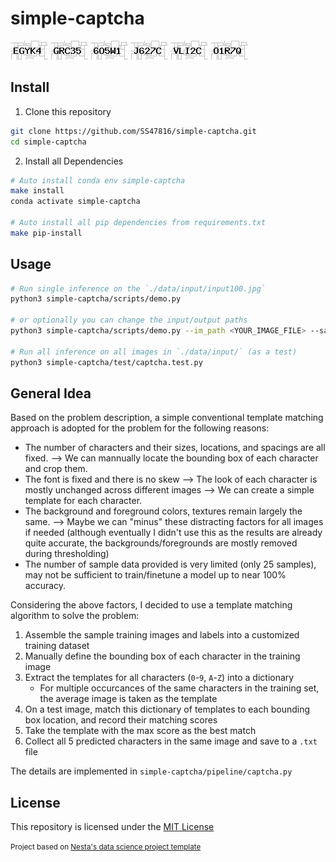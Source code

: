 # simple-captcha

![Alt text](data/input/input00.jpg) ![Alt text](data/input/input01.jpg) ![Alt text](data/input/input02.jpg) ![Alt text](data/input/input03.jpg) ![Alt text](data/input/input04.jpg) ![Alt text](data/input/input05.jpg)

## Install

1. Clone this repository

```bash
git clone https://github.com/SS47816/simple-captcha.git
cd simple-captcha
```

2. Install all Dependencies

```bash
# Auto install conda env simple-captcha
make install
conda activate simple-captcha

# Auto install all pip dependencies from requirements.txt
make pip-install
```

## Usage

```bash
# Run single inference on the `./data/input/input100.jpg`
python3 simple-captcha/scripts/demo.py

# or optionally you can change the input/output paths
python3 simple-captcha/scripts/demo.py --im_path <YOUR_IMAGE_FILE> --save_path <YOUR_TXT_FILE>

# Run all inference on all images in `./data/input/` (as a test)
python3 simple-captcha/test/captcha.test.py
```

## General Idea

Based on the problem description, a simple conventional template matching approach is adopted for the problem for the following reasons:

- The number of characters and their sizes, locations, and spacings are all fixed. --> We can mannually locate the bounding box of each character and crop them.
- The font is fixed and there is no skew --> The look of each character is mostly unchanged across different images --> We can create a simple template for each character.
- The background and foreground colors, textures remain largely the same. --> Maybe we can "minus" these distracting factors for all images if needed (although eventually I didn't use this as the results are already quite accurate, the backgrounds/foregrounds are mostly removed during thresholding)
- The number of sample data provided is very limited (only 25 samples), may not be sufficient to train/finetune a model up to near 100% accuracy.

Considering the above factors, I decided to use a template matching algorithm to solve the problem:

1. Assemble the sample training images and labels into a customized training dataset
2. Manually define the bounding box of each character in the training image
3. Extract the templates for all characters (`0`-`9`, `A`-`Z`) into a dictionary
   - For multiple occurcances of the same characters in the training set, the average image is taken as the template
4. On a test image, match this dictionary of templates to each bounding box location, and record their matching scores
5. Take the template with the max score as the best match
6. Collect all 5 predicted characters in the same image and save to a `.txt` file

The details are implemented in `simple-captcha/pipeline/captcha.py`

## License

This repository is licensed under the [MIT License](https://github.com/SS47816/simple-captcha/blob/master/LICENSE)

<small><p>Project based on <a target="_blank" href="https://github.com/nestauk/ds-cookiecutter">Nesta's data science project template</a>
